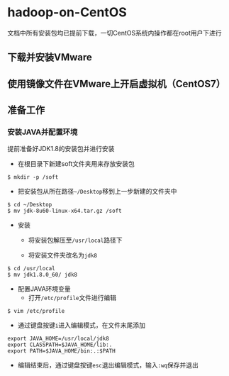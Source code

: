 # hadoop-on-CentOS
文档中所有安装包均已提前下载，一切CentOS系统内操作都在root用户下进行

## 下载并安装VMware

## 使用镜像文件在VMware上开启虚拟机（CentOS7）

## 准备工作
### 安装JAVA并配置环境  
提前准备好JDK1.8的安装包并进行安装  

- 在根目录下新建soft文件夹用来存放安装包  
```
$ mkdir -p /soft
```
- 把安装包从所在路径`~/Desktop`移到上一步新建的文件夹中  
```
$ cd ~/Desktop
$ mv jdk-8u60-linux-x64.tar.gz /soft
```
- 安装  
   - 将安装包解压至`/usr/local`路径下

   - 将安装文件夹改名为`jdk8`
```
$ cd /usr/local
$ mv jdk1.8.0_60/ jdk8
```
- 配置JAVA环境变量
   - 打开`/etc/profile`文件进行编辑
```
$ vim /etc/profile
```
   - 通过键盘按键`i`进入编辑模式，在文件末尾添加
```
export JAVA_HOME=/usr/local/jdk8
export CLASSPATH=$JAVA_HOME/lib:.
export PATH=$JAVA_HOME/bin:.:$PATH
```
   - 编辑结束后，通过键盘按键`esc`退出编辑模式，输入`:wq`保存并退出  
